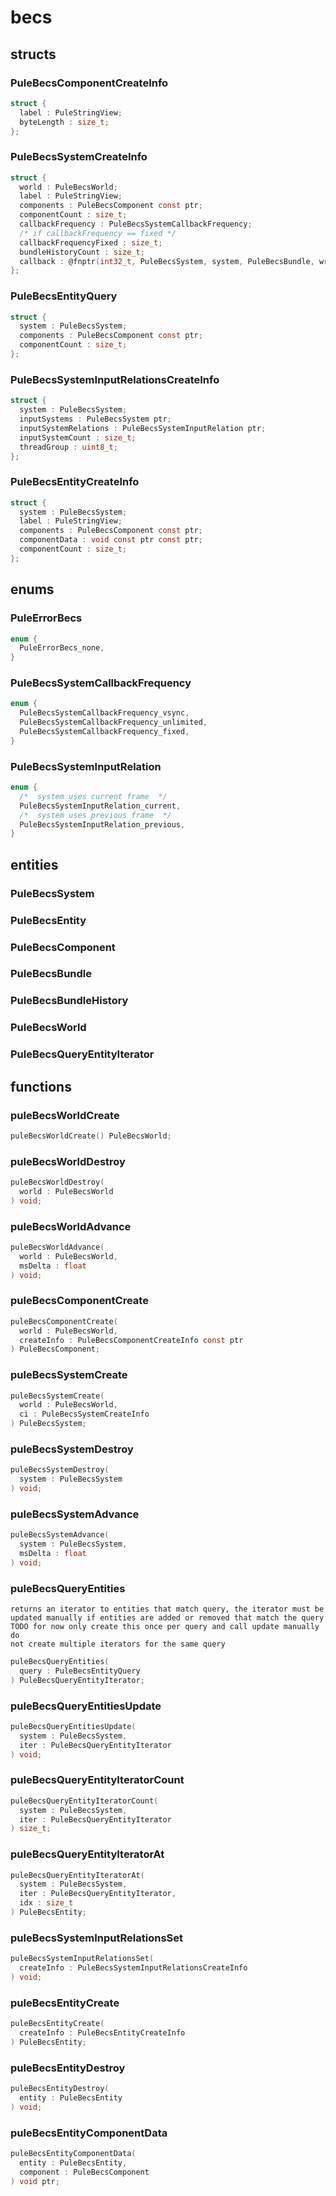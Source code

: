# becs

## structs
### PuleBecsComponentCreateInfo
```c
struct {
  label : PuleStringView;
  byteLength : size_t;
};
```
### PuleBecsSystemCreateInfo
```c
struct {
  world : PuleBecsWorld;
  label : PuleStringView;
  components : PuleBecsComponent const ptr;
  componentCount : size_t;
  callbackFrequency : PuleBecsSystemCallbackFrequency;
  /* if callbackFrequency == fixed */
  callbackFrequencyFixed : size_t;
  bundleHistoryCount : size_t;
  callback : @fnptr(int32_t, PuleBecsSystem, system, PuleBecsBundle, writeBundle, PuleBecsBundleHistory, readBundleHistory, PuleBecsBundle ptr, inputSystemReadBundles);
};
```
### PuleBecsEntityQuery
```c
struct {
  system : PuleBecsSystem;
  components : PuleBecsComponent const ptr;
  componentCount : size_t;
};
```
### PuleBecsSystemInputRelationsCreateInfo
```c
struct {
  system : PuleBecsSystem;
  inputSystems : PuleBecsSystem ptr;
  inputSystemRelations : PuleBecsSystemInputRelation ptr;
  inputSystemCount : size_t;
  threadGroup : uint8_t;
};
```
### PuleBecsEntityCreateInfo
```c
struct {
  system : PuleBecsSystem;
  label : PuleStringView;
  components : PuleBecsComponent const ptr;
  componentData : void const ptr const ptr;
  componentCount : size_t;
};
```

## enums
### PuleErrorBecs
```c
enum {
  PuleErrorBecs_none,
}
```
### PuleBecsSystemCallbackFrequency
```c
enum {
  PuleBecsSystemCallbackFrequency_vsync,
  PuleBecsSystemCallbackFrequency_unlimited,
  PuleBecsSystemCallbackFrequency_fixed,
}
```
### PuleBecsSystemInputRelation
```c
enum {
  /*  system uses current frame  */
  PuleBecsSystemInputRelation_current,
  /*  system uses previous frame  */
  PuleBecsSystemInputRelation_previous,
}
```

## entities
### PuleBecsSystem
### PuleBecsEntity
### PuleBecsComponent
### PuleBecsBundle
### PuleBecsBundleHistory
### PuleBecsWorld
### PuleBecsQueryEntityIterator

## functions
### puleBecsWorldCreate
```c
puleBecsWorldCreate() PuleBecsWorld;
```
### puleBecsWorldDestroy
```c
puleBecsWorldDestroy(
  world : PuleBecsWorld
) void;
```
### puleBecsWorldAdvance
```c
puleBecsWorldAdvance(
  world : PuleBecsWorld,
  msDelta : float
) void;
```
### puleBecsComponentCreate
```c
puleBecsComponentCreate(
  world : PuleBecsWorld,
  createInfo : PuleBecsComponentCreateInfo const ptr
) PuleBecsComponent;
```
### puleBecsSystemCreate
```c
puleBecsSystemCreate(
  world : PuleBecsWorld,
  ci : PuleBecsSystemCreateInfo
) PuleBecsSystem;
```
### puleBecsSystemDestroy
```c
puleBecsSystemDestroy(
  system : PuleBecsSystem
) void;
```
### puleBecsSystemAdvance
```c
puleBecsSystemAdvance(
  system : PuleBecsSystem,
  msDelta : float
) void;
```
### puleBecsQueryEntities

    returns an iterator to entities that match query, the iterator must be
    updated manually if entities are added or removed that match the query
    TODO for now only create this once per query and call update manually do
    not create multiple iterators for the same query

```c
puleBecsQueryEntities(
  query : PuleBecsEntityQuery
) PuleBecsQueryEntityIterator;
```
### puleBecsQueryEntitiesUpdate
```c
puleBecsQueryEntitiesUpdate(
  system : PuleBecsSystem,
  iter : PuleBecsQueryEntityIterator
) void;
```
### puleBecsQueryEntityIteratorCount
```c
puleBecsQueryEntityIteratorCount(
  system : PuleBecsSystem,
  iter : PuleBecsQueryEntityIterator
) size_t;
```
### puleBecsQueryEntityIteratorAt
```c
puleBecsQueryEntityIteratorAt(
  system : PuleBecsSystem,
  iter : PuleBecsQueryEntityIterator,
  idx : size_t
) PuleBecsEntity;
```
### puleBecsSystemInputRelationsSet
```c
puleBecsSystemInputRelationsSet(
  createInfo : PuleBecsSystemInputRelationsCreateInfo
) void;
```
### puleBecsEntityCreate
```c
puleBecsEntityCreate(
  createInfo : PuleBecsEntityCreateInfo
) PuleBecsEntity;
```
### puleBecsEntityDestroy
```c
puleBecsEntityDestroy(
  entity : PuleBecsEntity
) void;
```
### puleBecsEntityComponentData
```c
puleBecsEntityComponentData(
  entity : PuleBecsEntity,
  component : PuleBecsComponent
) void ptr;
```
